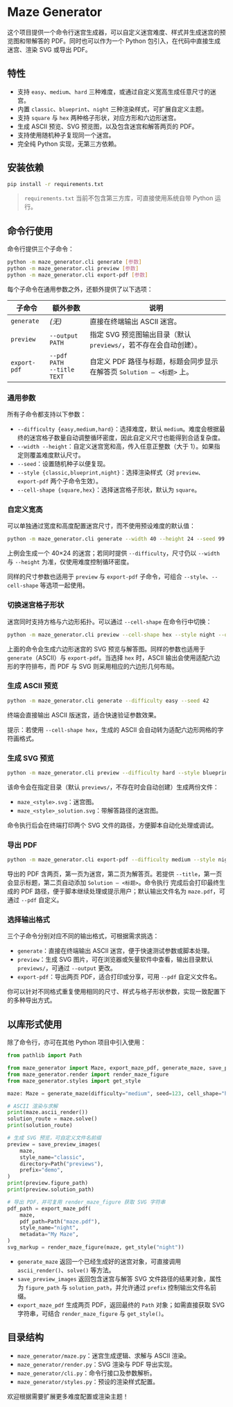 # Maze Generator

这个项目提供一个命令行迷宫生成器，可以自定义迷宫难度、样式并生成迷宫的预览图和带解答的 PDF。同时也可以作为一个 Python 包引入，在代码中直接生成迷宫、渲染 SVG 或导出 PDF。

## 特性

- 支持 `easy`、`medium`、`hard` 三种难度，或通过自定义宽高生成任意尺寸的迷宫。
- 内置 `classic`、`blueprint`、`night` 三种渲染样式，可扩展自定义主题。
- 支持 `square` 与 `hex` 两种格子形状，对应方形和六边形迷宫。
- 生成 ASCII 预览、SVG 预览图，以及包含迷宫和解答两页的 PDF。
- 支持使用随机种子复现同一个迷宫。
- 完全纯 Python 实现，无第三方依赖。

## 安装依赖

```bash
pip install -r requirements.txt
```

> `requirements.txt` 当前不包含第三方库，可直接使用系统自带 Python 运行。

## 命令行使用

命令行提供三个子命令：

```bash
python -m maze_generator.cli generate [参数]
python -m maze_generator.cli preview [参数]
python -m maze_generator.cli export-pdf [参数]
```

每个子命令在通用参数之外，还额外提供了以下选项：

| 子命令 | 额外参数 | 说明 |
| --- | --- | --- |
| `generate` | *(无)* | 直接在终端输出 ASCII 迷宫。 |
| `preview` | `--output PATH` | 指定 SVG 预览图输出目录（默认 `previews/`，若不存在会自动创建）。 |
| `export-pdf` | `--pdf PATH`<br>`--title TEXT` | 自定义 PDF 路径与标题，标题会同步显示在解答页 `Solution – <标题>` 上。 |

### 通用参数

所有子命令都支持以下参数：

- `--difficulty {easy,medium,hard}`：选择难度，默认 `medium`。难度会根据最终的迷宫格子数量自动调整循环密度，因此自定义尺寸也能得到合适复杂度。
- `--width --height`：自定义迷宫宽和高，传入任意正整数（大于 1）。如果指定则覆盖难度默认尺寸。
- `--seed`：设置随机种子以便复现。
- `--style {classic,blueprint,night}`：选择渲染样式（对 `preview`、`export-pdf` 两个子命令生效）。
- `--cell-shape {square,hex}`：选择迷宫格子形状，默认为 `square`。

### 自定义宽高

可以单独通过宽度和高度配置迷宫尺寸，而不使用预设难度的默认值：

```bash
python -m maze_generator.cli generate --width 40 --height 24 --seed 99
```

上例会生成一个 40×24 的迷宫；若同时提供 `--difficulty`，尺寸仍以 `--width` 与 `--height` 为准，仅使用难度控制循环密度。

同样的尺寸参数也适用于 `preview` 与 `export-pdf` 子命令，可组合 `--style`、`--cell-shape` 等选项一起使用。

### 切换迷宫格子形状

迷宫同时支持方格与六边形拓扑。可以通过 `--cell-shape` 在命令行中切换：

```bash
python -m maze_generator.cli preview --cell-shape hex --style night --output previews
```

上面的命令会生成六边形迷宫的 SVG 预览与解答图。同样的参数也适用于 `generate`（ASCII）与 `export-pdf`。当选择 `hex` 时，ASCII 输出会使用适配六边形的字符排布，而 PDF 与 SVG 则采用相应的六边形几何布局。


### 生成 ASCII 预览

```bash
python -m maze_generator.cli generate --difficulty easy --seed 42
```

终端会直接输出 ASCII 版迷宫，适合快速验证参数效果。

提示：若使用 `--cell-shape hex`，生成的 ASCII 会自动转为适配六边形网格的字符画格式。


### 生成 SVG 预览

```bash
python -m maze_generator.cli preview --difficulty hard --style blueprint --output previews
```

该命令会在指定目录（默认 `previews/`，不存在时会自动创建）生成两份文件：

- `maze_<style>.svg`：迷宫图。
- `maze_<style>_solution.svg`：带解答路径的迷宫图。

命令执行后会在终端打印两个 SVG 文件的路径，方便脚本自动化处理或调试。


### 导出 PDF

```bash
python -m maze_generator.cli export-pdf --difficulty medium --style night --pdf output/maze.pdf --title "Team Maze Challenge"
```

导出的 PDF 含两页，第一页为迷宫，第二页为解答页。若提供 `--title`，第一页会显示标题，第二页自动添加 `Solution – <标题>`。命令执行
完成后会打印最终生成的 PDF 路径，便于脚本继续处理或提示用户；默认输出文件名为 `maze.pdf`，可通过 `--pdf` 自定义。

### 选择输出格式

三个子命令分别对应不同的输出格式，可根据需求挑选：

- `generate`：直接在终端输出 ASCII 迷宫，便于快速测试参数或脚本处理。
- `preview`：生成 SVG 图片，可在浏览器或矢量软件中查看，输出目录默认 `previews/`，可通过 `--output` 更改。
- `export-pdf`：导出两页 PDF，适合打印或分享，可用 `--pdf` 自定义文件名。

你可以针对不同格式重复使用相同的尺寸、样式与格子形状参数，实现一致配置下的多种导出方式。

## 以库形式使用

除了命令行，亦可在其他 Python 项目中引入使用：

```python
from pathlib import Path

from maze_generator import Maze, export_maze_pdf, generate_maze, save_preview_images
from maze_generator.render import render_maze_figure
from maze_generator.styles import get_style

maze: Maze = generate_maze(difficulty="medium", seed=123, cell_shape="hex")

# ASCII 渲染与求解
print(maze.ascii_render())
solution_route = maze.solve()
print(solution_route)

# 生成 SVG 预览，可自定义文件名前缀
preview = save_preview_images(
    maze,
    style_name="classic",
    directory=Path("previews"),
    prefix="demo",
)
print(preview.figure_path)
print(preview.solution_path)

# 导出 PDF，并可复用 render_maze_figure 获取 SVG 字符串
pdf_path = export_maze_pdf(
    maze,
    pdf_path=Path("maze.pdf"),
    style_name="night",
    metadata="My Maze",
)
svg_markup = render_maze_figure(maze, get_style("night"))
```

- `generate_maze` 返回一个已经生成好的迷宫对象，可直接调用 `ascii_render()`、`solve()` 等方法。
- `save_preview_images` 返回包含迷宫与解答 SVG 文件路径的结果对象，属性为 `figure_path` 与 `solution_path`，并允许通过 `prefix` 控制输出文件名前缀。
- `export_maze_pdf` 生成两页 PDF，返回最终的 `Path` 对象；如需直接获取 SVG 字符串，可结合 `render_maze_figure` 与 `get_style()`。

## 目录结构

- `maze_generator/maze.py`：迷宫生成逻辑、求解与 ASCII 渲染。
- `maze_generator/render.py`：SVG 渲染与 PDF 导出实现。
- `maze_generator/cli.py`：命令行接口及参数解析。
- `maze_generator/styles.py`：预设的渲染样式配置。

欢迎根据需要扩展更多难度配置或渲染主题！
